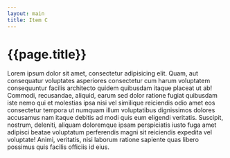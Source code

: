 ```yaml
---
layout: main
title: Item C
---
```


# {{page.title}}

Lorem ipsum dolor sit amet, consectetur adipisicing elit. Quam, aut consequatur voluptates asperiores consectetur cum harum voluptatem consequuntur facilis architecto quidem quibusdam itaque placeat ut ab! Commodi, recusandae, aliquid, earum sed dolor ratione fugiat quibusdam iste nemo qui et molestias ipsa nisi vel similique reiciendis odio amet eos consectetur tempora ut numquam illum voluptatibus dignissimos dolores accusamus nam itaque debitis ad modi quis eum eligendi veritatis. Suscipit, nostrum, deleniti, aliquam doloremque ipsam perspiciatis iusto fuga amet adipisci beatae voluptatum perferendis magni sit reiciendis expedita vel voluptate! Animi, veritatis, nisi laborum ratione sapiente quas libero possimus quis facilis officiis id eius.